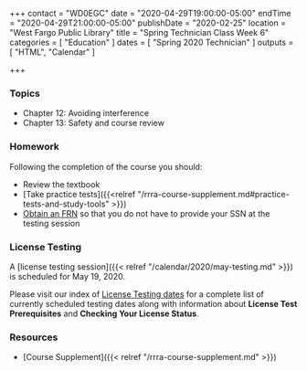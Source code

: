 +++
contact = "WD0EGC"
date = "2020-04-29T19:00:00-05:00"
endTime = "2020-04-29T21:00:00-05:00"
publishDate = "2020-02-25"
location = "West Fargo Public Library"
title = "Spring Technician Class Week 6"
categories = [ "Education" ]
dates = [ "Spring 2020 Technician" ]
outputs = [ "HTML", "Calendar" ]

+++
### Topics

* Chapter 12: Avoiding interference
* Chapter 13: Safety and course review

### Homework

Following the completion of the course you should:

* Review the textbook
* [Take practice tests]({{<relref "/rrra-course-supplement.md#practice-tests-and-study-tools" >}})
* [Obtain an FRN](http://wireless.fcc.gov/uls/index.htm?job=about_getting_started) so that you do not have to provide your SSN at the testing session

### License Testing

A [license testing session]({{< relref "/calendar/2020/may-testing.md" >}})
is scheduled for May 19, 2020.

Please visit our index of [License Testing dates](/dates/license-testing/)
for a complete list of currently scheduled testing dates along with
information about **License Test Prerequisites** and **Checking Your License
Status**.

### Resources

* [Course Supplement]({{< relref "/rrra-course-supplement.md" >}})
<!--* [Syllabus](/s/2xabO1oD5mbpVRh)-->
